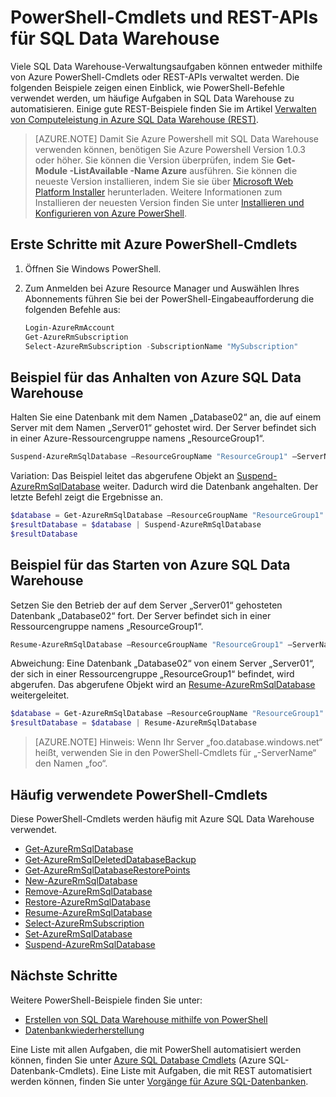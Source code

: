 <properties
   pageTitle="PowerShell-Cmdlets für Azure SQL Data Warehouse"
   description="Hier finden Sie die wichtigsten PowerShell-Cmdlets für Azure SQL Data Warehouse, einschließlich der Cmdlets zum Anhalten und Fortsetzen einer Datenbank."
   services="sql-data-warehouse"
   documentationCenter="NA"
   authors="sonyam"
   manager="barbkess"
   editor=""/>

<tags
   ms.service="sql-data-warehouse"
   ms.devlang="NA"
   ms.topic="article"
   ms.tgt_pltfrm="NA"
   ms.workload="data-services"
   ms.date="08/16/2016"
   ms.author="sonyama;barbkess;mausher"/>

# PowerShell-Cmdlets und REST-APIs für SQL Data Warehouse

Viele SQL Data Warehouse-Verwaltungsaufgaben können entweder mithilfe von Azure PowerShell-Cmdlets oder REST-APIs verwaltet werden. Die folgenden Beispiele zeigen einen Einblick, wie PowerShell-Befehle verwendet werden, um häufige Aufgaben in SQL Data Warehouse zu automatisieren. Einige gute REST-Beispiele finden Sie im Artikel [Verwalten von Computeleistung in Azure SQL Data Warehouse (REST)][].

> [AZURE.NOTE]  Damit Sie Azure Powershell mit SQL Data Warehouse verwenden können, benötigen Sie Azure Powershell Version 1.0.3 oder höher. Sie können die Version überprüfen, indem Sie **Get-Module -ListAvailable -Name Azure** ausführen. Sie können die neueste Version installieren, indem Sie sie über [Microsoft Web Platform Installer][] herunterladen. Weitere Informationen zum Installieren der neuesten Version finden Sie unter [Installieren und Konfigurieren von Azure PowerShell][].

## Erste Schritte mit Azure PowerShell-Cmdlets

1. Öffnen Sie Windows PowerShell.
2. Zum Anmelden bei Azure Resource Manager und Auswählen Ihres Abonnements führen Sie bei der PowerShell-Eingabeaufforderung die folgenden Befehle aus:

    ```PowerShell
    Login-AzureRmAccount
    Get-AzureRmSubscription
    Select-AzureRmSubscription -SubscriptionName "MySubscription"
    ```

## Beispiel für das Anhalten von Azure SQL Data Warehouse

Halten Sie eine Datenbank mit dem Namen „Database02“ an, die auf einem Server mit dem Namen „Server01“ gehostet wird. Der Server befindet sich in einer Azure-Ressourcengruppe namens „ResourceGroup1“.

```Powershell
Suspend-AzureRmSqlDatabase –ResourceGroupName "ResourceGroup1" –ServerName "Server01" –DatabaseName "Database02"
```
Variation: Das Beispiel leitet das abgerufene Objekt an [Suspend-AzureRmSqlDatabase][] weiter. Dadurch wird die Datenbank angehalten. Der letzte Befehl zeigt die Ergebnisse an.

```Powershell
$database = Get-AzureRmSqlDatabase –ResourceGroupName "ResourceGroup1" –ServerName "Server01" –DatabaseName "Database02"
$resultDatabase = $database | Suspend-AzureRmSqlDatabase
$resultDatabase
```

## Beispiel für das Starten von Azure SQL Data Warehouse

Setzen Sie den Betrieb der auf dem Server „Server01“ gehosteten Datenbank „Database02“ fort. Der Server befindet sich in einer Ressourcengruppe namens „ResourceGroup1“.

```Powershell
Resume-AzureRmSqlDatabase –ResourceGroupName "ResourceGroup1" –ServerName "Server01" -DatabaseName "Database02"
```

Abweichung: Eine Datenbank „Database02“ von einem Server „Server01“, der sich in einer Ressourcengruppe „ResourceGroup1“ befindet, wird abgerufen. Das abgerufene Objekt wird an [Resume-AzureRmSqlDatabase][] weitergeleitet.

```Powershell
$database = Get-AzureRmSqlDatabase –ResourceGroupName "ResourceGroup1" –ServerName "Server01" –DatabaseName "Database02"
$resultDatabase = $database | Resume-AzureRmSqlDatabase
```

> [AZURE.NOTE] Hinweis: Wenn Ihr Server „foo.database.windows.net“ heißt, verwenden Sie in den PowerShell-Cmdlets für „-ServerName“ den Namen „foo“.

## Häufig verwendete PowerShell-Cmdlets

Diese PowerShell-Cmdlets werden häufig mit Azure SQL Data Warehouse verwendet.

- [Get-AzureRmSqlDatabase][]
- [Get-AzureRmSqlDeletedDatabaseBackup][]
- [Get-AzureRmSqlDatabaseRestorePoints][]
- [New-AzureRmSqlDatabase][]
- [Remove-AzureRmSqlDatabase][]
- [Restore-AzureRmSqlDatabase][]
- [Resume-AzureRmSqlDatabase][]
- [Select-AzureRmSubscription][]
- [Set-AzureRmSqlDatabase][]
- [Suspend-AzureRmSqlDatabase][]

## Nächste Schritte
Weitere PowerShell-Beispiele finden Sie unter:

- [Erstellen von SQL Data Warehouse mithilfe von PowerShell][]
- [Datenbankwiederherstellung][]

Eine Liste mit allen Aufgaben, die mit PowerShell automatisiert werden können, finden Sie unter [Azure SQL Database Cmdlets][] \(Azure SQL-Datenbank-Cmdlets). Eine Liste mit Aufgaben, die mit REST automatisiert werden können, finden Sie unter [Vorgänge für Azure SQL-Datenbanken][].

<!--Image references-->

<!--Article references-->
[Installieren und Konfigurieren von Azure PowerShell]: ./powershell-install-configure.md
[Erstellen von SQL Data Warehouse mithilfe von PowerShell]: ./sql-data-warehouse-get-started-provision-powershell.md
[Datenbankwiederherstellung]: ./sql-data-warehouse-restore-database-powershell.md
[Verwalten von Computeleistung in Azure SQL Data Warehouse (REST)]: ./sql-data-warehouse-manage-compute-rest-api.md

<!--MSDN references-->
[Azure SQL Database Cmdlets]: https://msdn.microsoft.com/library/mt574084.aspx
[Vorgänge für Azure SQL-Datenbanken]: https://msdn.microsoft.com/library/azure/dn505719.aspx
[Get-AzureRmSqlDatabase]: https://msdn.microsoft.com/library/mt603648.aspx
[Get-AzureRmSqlDeletedDatabaseBackup]: https://msdn.microsoft.com/library/mt693387.aspx
[Get-AzureRmSqlDatabaseRestorePoints]: https://msdn.microsoft.com/library/mt603642.aspx
[New-AzureRmSqlDatabase]: https://msdn.microsoft.com/library/mt619339.aspx
[Remove-AzureRmSqlDatabase]: https://msdn.microsoft.com/library/mt619368.aspx
[Restore-AzureRmSqlDatabase]: https://msdn.microsoft.com/library/mt693390.aspx
[Resume-AzureRmSqlDatabase]: https://msdn.microsoft.com/library/mt619347.aspx
<!-- It appears that Select-AzureRmSubscription isn't documented, so this points to Select-AzureSubscription -->
[Select-AzureRmSubscription]: https://msdn.microsoft.com/library/dn722499.aspx
[Set-AzureRmSqlDatabase]: https://msdn.microsoft.com/library/mt619433.aspx
[Suspend-AzureRmSqlDatabase]: https://msdn.microsoft.com/library/mt619337.aspx

<!--Other Web references-->
[Microsoft Web Platform Installer]: https://aka.ms/webpi-azps

<!---HONumber=AcomDC_0817_2016-->